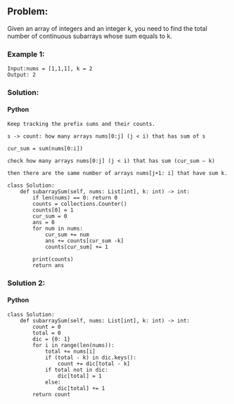 ## Problem:

Given an array of integers and an integer k, you need to find the total number of continuous subarrays whose sum equals to k.

### Example 1:

```
Input:nums = [1,1,1], k = 2
Output: 2
```

### Solution:

#### Python

```
Keep tracking the prefix sums and their counts.

s -> count: how many arrays nums[0:j] (j < i) that has sum of s

cur_sum = sum(nums[0:i])

check how many arrays nums[0:j] (j < i) that has sum (cur_sum – k)

then there are the same number of arrays nums[j+1: i] that have sum k.

class Solution:
    def subarraySum(self, nums: List[int], k: int) -> int:
        if len(nums) == 0: return 0
        counts = collections.Counter()
        counts[0] = 1
        cur_sum = 0
        ans = 0
        for num in nums:
            cur_sum += num
            ans += counts[cur_sum -k]
            counts[cur_sum] += 1

        print(counts)
        return ans
```

### Solution 2:

#### Python

```
class Solution:
    def subarraySum(self, nums: List[int], k: int) -> int:
        count = 0
        total = 0
        dic = {0: 1}
        for i in range(len(nums)):
            total += nums[i]
            if (total - k) in dic.keys():
                count += dic[total - k]
            if total not in dic:
                dic[total] = 1
            else:
                dic[total] += 1
        return count
```
